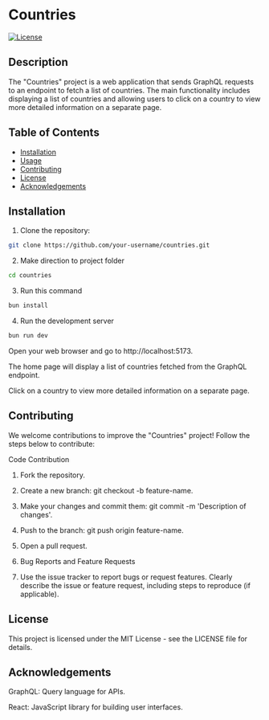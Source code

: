 # Countries

[![License](https://img.shields.io/badge/license-MIT-blue.svg)](LICENSE)

## Description

The "Countries" project is a web application that sends GraphQL requests to an endpoint to fetch a list of countries. The main functionality includes displaying a list of countries and allowing users to click on a country to view more detailed information on a separate page.

## Table of Contents

- [Installation](#installation)
- [Usage](#usage)
- [Contributing](#contributing)
- [License](#license)
- [Acknowledgements](#acknowledgements)

## Installation

1. Clone the repository:

```bash
git clone https://github.com/your-username/countries.git
```

2. Make direction to project folder

```bash
cd countries
```

3. Run this command

```bash
bun install
```

4. Run the development server

```bash
bun run dev
```

Open your web browser and go to http://localhost:5173.

The home page will display a list of countries fetched from the GraphQL endpoint.

Click on a country to view more detailed information on a separate page.

## Contributing

We welcome contributions to improve the "Countries" project! Follow the steps below to contribute:

Code Contribution

1. Fork the repository.

2. Create a new branch: git checkout -b feature-name.

3. Make your changes and commit them: git commit -m 'Description of changes'.

4. Push to the branch: git push origin feature-name.

5. Open a pull request.

6. Bug Reports and Feature Requests

7. Use the issue tracker to report bugs or request features. Clearly describe the issue or feature request, including steps to reproduce (if applicable).

## License

This project is licensed under the MIT License - see the LICENSE file for details.

## Acknowledgements

GraphQL: Query language for APIs.

React: JavaScript library for building user interfaces.
